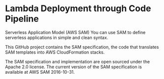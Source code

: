 # Lambda Deployment through Code Pipeline

Serverless Application Model (AWS SAM)
You can use SAM to define serverless applications in simple and clean syntax.

This GitHub project contains the SAM specification, the code that translates SAM templates into AWS CloudFormation stacks.

The SAM specification and implementation are open sourced under the Apache 2.0 license. The current version of the SAM specification is available at AWS SAM 2016-10-31.

